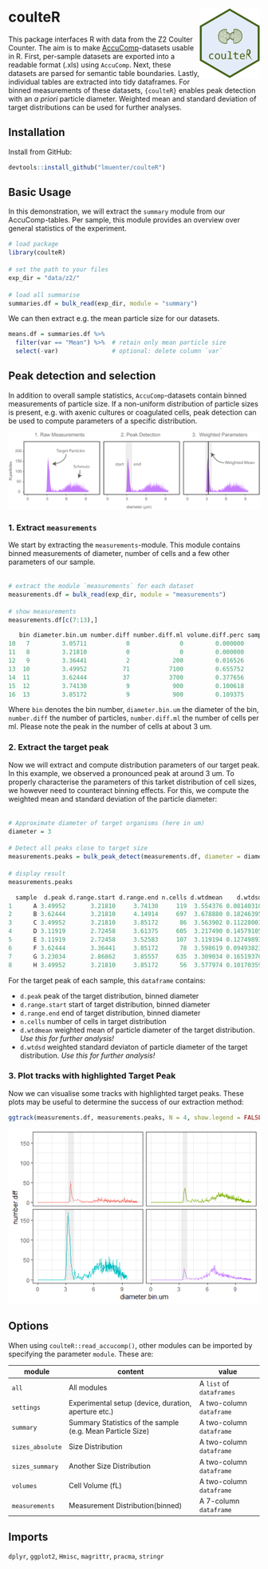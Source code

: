 # coulteR <img src="man/figs/logo.png" align="right" width="120" />

This package interfaces R with data from the Z2 Coulter Counter. The aim is to make [AccuComp](https://www.beckman.de/flow-cytometry/software/383550)-datasets usable in R.
First, per-sample datasets are exported into a readable format (.xls) using `AccuComp`. Next, these datasets are parsed for semantic table boundaries. Lastly, individual tables are extracted into tidy dataframes. For binned measurements of these datasets, `{coulteR}` enables peak detection with an *a priori* particle diameter. Weighted mean and standard deviation of target distributions can be used for further analyses.

## Installation

Install from GitHub:

``` R
devtools::install_github("lmuenter/coulteR")
```

## Basic Usage
In this demonstration, we will extract the `summary` module from our AccuComp-tables. Per sample, this module provides an overview over general statistics of the experiment.

``` R
# load package
library(coulteR)

# set the path to your files
exp_dir = "data/z2/"

# load all summarise
summaries.df = bulk_read(exp_dir, module = "summary")
```

We can then extract e.g. the mean particle size for our datasets.
``` R
means.df = summaries.df %>%
  filter(var == "Mean") %>%  # retain only mean particle size
  select(-var)               # optional: delete column `var`
```

## Peak detection and selection
In addition to overall sample statistics, `AccuComp`-datasets contain binned measurements of particle size. If a non-uniform distribution of particle sizes is present, e.g. with axenic cultures or coagulated cells, peak detection can be used to compute parameters of a specific distribution.

![Figure 1: Peak detection of number of cells and binned diameter. First, the binned measurement track is extracted. Next, a target peak using an *a priori* diameter is detected. Lastly, distribution parameters are computed by weighting with the number of cells.](man/figs/peak_detection.png)

### 1. Extract `measurements`
We start by extracting the `measurements`-module. This module contains binned measurements of diameter, number of cells and a few other parameters of our sample.
``` R

# extract the module `measurements` for each dataset
measurements.df = bulk_read(exp_dir, module = "measurements")

# show measurements
measurements.df[c(7:13),]
```

``` R
   bin diameter.bin.um number.diff number.diff.ml volume.diff.perc sample
10   7         3.05711           0              0         0.000000      A
11   8         3.21810           0              0         0.000000      A
12   9         3.36441           2            200         0.016526      A
13  10         3.49952          71           7100         0.655752      A
14  11         3.62444          37           3700         0.377656      A
15  12         3.74130           9            900         0.100618      A
16  13         3.85172           9            900         0.109375      A

```
Where `bin` denotes the bin number, `diameter.bin.um` the diameter of the bin, `number.diff` the number of particles, `number.diff.ml` the number of cells per ml. Please note the peak in the number of cells at about 3 um.

### 2. Extract the target peak
Now we will extract and compute distribution parameters of our target peak. In this example, we observed a pronounced peak at around 3 um. To properly characterise the parameters of this tarket distribution of cell sizes, we however need to counteract binning effects. For this, we compute the weighted mean and standard deviation of the particle diameter:

```R

# Approximate diameter of target organisms (here in um)
diameter = 3

# Detect all peaks close to target size
measurements.peaks = bulk_peak_detect(measurements.df, diameter = diameter)

# display result
measurements.peaks
```

``` R
  sample  d.peak d.range.start d.range.end n.cells d.wtdmean    d.wtdsd
1      A 3.49952       3.21810     3.74130     119  3.554376 0.08140310
2      B 3.62444       3.21810     4.14914     697  3.678880 0.18246395
3      C 3.49952       3.21810     3.85172      86  3.563902 0.11228003
4      D 3.11919       2.72458     3.61375     605  3.217490 0.14579105
5      E 3.11919       2.72458     3.52583     107  3.119194 0.12749893
6      F 3.62444       3.36441     3.85172      78  3.598619 0.09493823
7      G 3.23034       2.86862     3.85557     635  3.309034 0.16519370
8      H 3.49952       3.21810     3.85172      56  3.577974 0.10170359
``` 
For the target peak of each sample, this `dataframe` contains:

* `d.peak` peak of the target distribution, binned diameter
* `d.range.start` start of target distribution, binned diameter
* `d.range.end` end of target distribution, binned diameter
* `n.cells` number of cells in target distribution
* `d.wtdmean` weighted mean of particle diameter of the target distribution. *Use this for further analysis!*
* `d.wtdsd` weighted standard deviaton of particle diameter of the target distribution. *Use this for further analysis!*


### 3. Plot tracks with highlighted Target Peak

Now we can visualise some tracks with highlighted target peaks. These plots may be useful to determine the success of our extraction method:

``` R
ggtrack(measurements.df, measurements.peaks, N = 4, show.legend = FALSE)

```
![](man/figs/Rplot.png)

## Options
When using `coulteR::read_accucomp()`, other modules can be imported by specifying the parameter `module`. These are:

|module |content |value
--- | --- | ---
|`all`|All modules|A `list` of `dataframes`
|`settings`|Experimental setup (device, duration, aperture etc.)|A two-column `dataframe`
|`summary`|Summary Statistics of the sample (e.g. Mean Particle Size)|A two-column `dataframe`
|`sizes_absolute`|Size Distribution|A two-column `dataframe`
|`sizes_summary`|Another Size Distribution|A two-column `dataframe`
|`volumes` |Cell Volume (fL)|A two-column `dataframe`
|`measurements`|Measurement Distribution(binned)|A 7-column `dataframe`

## Imports

  `dplyr`, `ggplot2`, `Hmisc`, `magrittr`, `pracma`, `stringr`
